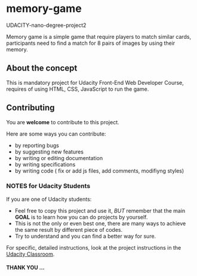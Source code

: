 # memory-game
UDACITY-nano-degree-project2

Memory game is a simple game that require players to match similar cards, participants need to find a match for 8 pairs of images by using their memory.

## About the concept

This is mandatory project for Udacity Front-End Web Developer Course, requires of using HTML, CSS, JavaScript to run the game.

## Contributing

You are **welcome** to contribute to this project.

Here are some ways you can contribute:

- by reporting bugs
- by suggesting new features
- by writing or editing documentation
- by writing specifications
- by writing code ( fix or add js files, add comments, modifiyng styles)


### NOTES for Udacity Students

If you are one of Udacity students:
- Feel free to copy this project and use it, _BUT_ remember that the main **GOAL** is to learn how you can do projects by yourself.
- This is not the only or even best one, there are many ways to achieve the same result by different piece of codes.
- Try to understand and you can find a better way for sure.

For specific, detailed instructions, look at the project instructions in the [Udacity Classroom](https://classroom.udacity.com/me).

#### THANK YOU ...

[repo]:https://github.com/coolrab/memory-game.git
